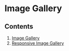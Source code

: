 # Image Gallery

## Contents
1. [Image Gallery](ImageGallery)
2. [Responsive Image Gallery](ResponsiveImageGallery)